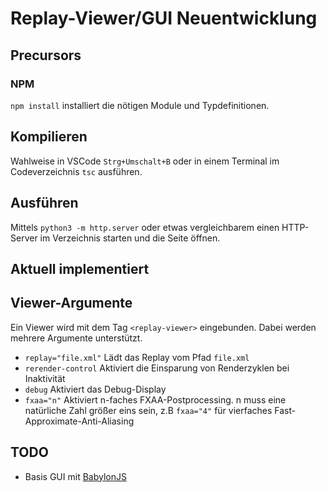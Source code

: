 # Replay-Viewer/GUI Neuentwicklung

## Precursors

### NPM

`npm install` installiert die nötigen Module und Typdefinitionen.

## Kompilieren

Wahlweise in VSCode `Strg+Umschalt+B` oder in einem Terminal im Codeverzeichnis
`tsc` ausführen.

## Ausführen

Mittels `python3 -m http.server` oder etwas vergleichbarem einen HTTP-Server im
Verzeichnis starten und die Seite öffnen.

## Aktuell implementiert

## Viewer-Argumente
Ein Viewer wird mit dem Tag `<replay-viewer>` eingebunden. Dabei werden mehrere Argumente unterstützt.

- `replay="file.xml"` Lädt das Replay vom Pfad `file.xml`
- `rerender-control` Aktiviert die Einsparung von Renderzyklen bei Inaktivität
- `debug` Aktiviert das Debug-Display
- `fxaa="n"` Aktiviert n-faches FXAA-Postprocessing. n muss eine natürliche Zahl größer eins sein, z.B `fxaa="4"` für vierfaches Fast-Approximate-Anti-Aliasing

## TODO

* Basis GUI mit [BabylonJS](http://www.babylonjs.com/)
